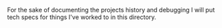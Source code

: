  For the sake of documenting the projects history and debugging
 I will put tech specs for things I've worked to in this directory. 